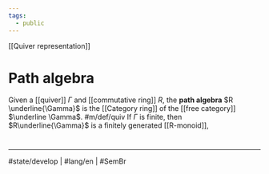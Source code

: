 ```yaml
---
tags:
  - public
---
```

[[Quiver representation]]
# Path algebra

Given a [[quiver]] $\Gamma$ and [[commutative ring]] $R$, the **path algebra** $R \underline{\Gamma}$ is the [[Category ring]] of the [[free category]] $\underline \Gamma$. #m/def/quiv
If $\Gamma$ is finite, then $R\underline{\Gamma}$ is a finitely generated [[R-monoid]],

#
---
#state/develop | #lang/en | #SemBr
